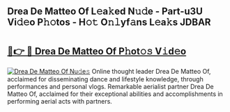 ## Drea De Matteo Of L𝚎a𝚔ed N𝚞𝚍e - Part-u3U Vi𝚍𝚎o P𝚑𝚘tos - H𝚘𝚝 O𝚗𝚕yf𝚊ns L𝚎a𝚔s JDBAR

# <h2><a href="http://kfa9uh1.oniu.top/?m=Drea+De+Matteo+Of">🔗👉 🔴 Drea De Matteo Of P𝚑ot𝚘𝚜 V𝚒d𝚎o</a></h2>

[![Drea De Matteo Of Nu𝚍e𝚜](https://i.imgur.com/0qMVB7G.gif)](http://kfa9uh1.oniu.top/?m=Drea+De+Matteo+Of)
Online thought leader Drea De Matteo Of, acclaimed for disseminating dance and lifestyle knowledge, through performances and personal vlogs. Remarkable aerialist partner Drea De Matteo Of, acclaimed for their exceptional abilities and accomplishments in performing aerial acts with partners.  
